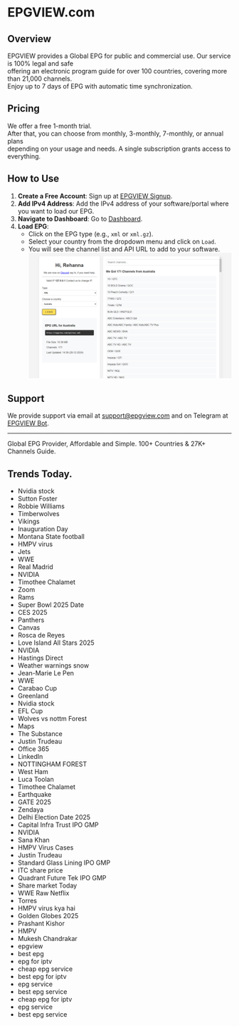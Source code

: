 # EPGVIEW.com



## Overview
EPGVIEW provides a Global EPG for public and commercial use. Our service is 100% legal and safe\
offering an electronic program guide for over 100 countries, covering more than 21,000 channels.\
Enjoy up to 7 days of EPG with automatic time synchronization.

## Pricing
We offer a free 1-month trial. \
After that, you can choose from monthly, 3-monthly, 7-monthly, or annual plans \
depending on your usage and needs. A single subscription grants access to everything.

## How to Use
1. **Create a Free Account**: Sign up at [EPGVIEW Signup](https://epgview.com/signup.php).
2. **Add IPv4 Address**: Add the IPv4 address of your software/portal where you want to load our EPG.
3. **Navigate to Dashboard**: Go to [Dashboard](https://epgview.com/dashboard.php).
4. **Load EPG**:
   - Click on the EPG type (e.g., `xml` or `xml.gz`).
   - Select your country from the dropdown menu and click on `Load`.
   - You will see the channel list and API URL to add to your software.
![EPGVIEW](img/dashboard.png)
## Support
We provide support via email at [support@epgview.com](mailto:support@epgview.com) and on Telegram at [EPGVIEW Bot](https://t.me/epgview_bot).

---

Global EPG Provider, Affordable and Simple. 100+ Countries & 27K+ Channels Guide.

## Trends Today.

- Nvidia stock
- Sutton Foster
- Robbie Williams
- Timberwolves
- Vikings
- Inauguration Day
- Montana State football
- HMPV virus
- Jets
- WWE
- Real Madrid
- NVIDIA
- Timothee Chalamet
- Zoom
- Rams
- Super Bowl 2025 Date
- CES 2025
- Panthers
- Canvas
- Rosca de Reyes
- Love Island All Stars 2025
- NVIDIA
- Hastings Direct
- Weather warnings snow
- Jean-Marie Le Pen
- WWE
- Carabao Cup
- Greenland
- Nvidia stock
- EFL Cup
- Wolves vs nottm Forest
- Maps
- The Substance
- Justin Trudeau
- Office 365
- LinkedIn
- NOTTINGHAM FOREST
- West Ham
- Luca Toolan
- Timothee Chalamet
- Earthquake
- GATE 2025
- Zendaya
- Delhi Election Date 2025
- Capital Infra Trust IPO GMP
- NVIDIA
- Sana Khan
- HMPV Virus Cases
- Justin Trudeau
- Standard Glass Lining IPO GMP
- ITC share price
- Quadrant Future Tek IPO GMP
- Share market Today
- WWE Raw Netflix
- Torres
- HMPV virus kya hai
- Golden Globes 2025
- Prashant Kishor
- HMPV
- Mukesh Chandrakar
- epgview
- best epg
- epg for iptv
- cheap epg service
- best epg for iptv
- epg service
- best epg service
- cheap epg for iptv
- epg service
- best epg service
